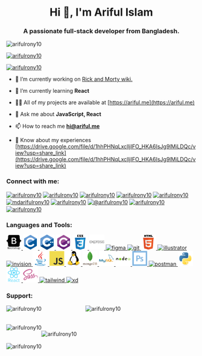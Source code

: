 <h1 align="center">Hi 👋, I'm Ariful Islam</h1>
<h3 align="center">A passionate full-stack developer from Bangladesh.</h3>

<p align="left"> <img src="https://komarev.com/ghpvc/?username=arifulrony10&label=Profile%20views&color=0e75b6&style=flat" alt="arifulrony10" /> </p>

<p align="left"> <a href="https://github.com/ryo-ma/github-profile-trophy"><img src="https://github-profile-trophy.vercel.app/?username=arifulrony10" alt="arifulrony10" /></a> </p>

<p align="left"> <a href="https://twitter.com/arifulrony10" target="blank"><img src="https://img.shields.io/twitter/follow/arifulrony10?logo=twitter&style=for-the-badge" alt="arifulrony10" /></a> </p>

- 🔭 I’m currently working on [Rick and Morty wiki.](https://github.com/arifulrony10/rick-and-morty-wiki)

- 🌱 I’m currently learning **React**

- 👨‍💻 All of my projects are available at [https://ariful.me](https://ariful.me)

- 💬 Ask me about **JavaScript, React**

- 📫 How to reach me **hi@ariful.me**

- 📄 Know about my experiences [https://drive.google.com/file/d/1hhPHNqLxclljIFO_HKA6IsJg9lMiLDQc/view?usp=share_link](https://drive.google.com/file/d/1hhPHNqLxclljIFO_HKA6IsJg9lMiLDQc/view?usp=share_link)

<h3 align="left">Connect with me:</h3>
<p align="left">
<a href="https://codepen.io/arifulrony10" target="blank"><img align="center" src="https://raw.githubusercontent.com/rahuldkjain/github-profile-readme-generator/master/src/images/icons/Social/codepen.svg" alt="arifulrony10" height="30" width="40" /></a>
<a href="https://dev.to/arifulrony10" target="blank"><img align="center" src="https://raw.githubusercontent.com/rahuldkjain/github-profile-readme-generator/master/src/images/icons/Social/devto.svg" alt="arifulrony10" height="30" width="40" /></a>
<a href="https://twitter.com/arifulrony10" target="blank"><img align="center" src="https://raw.githubusercontent.com/rahuldkjain/github-profile-readme-generator/master/src/images/icons/Social/twitter.svg" alt="arifulrony10" height="30" width="40" /></a>
<a href="https://linkedin.com/in/arifulrony10" target="blank"><img align="center" src="https://raw.githubusercontent.com/rahuldkjain/github-profile-readme-generator/master/src/images/icons/Social/linked-in-alt.svg" alt="arifulrony10" height="30" width="40" /></a>
<a href="https://codesandbox.com/arifulrony10" target="blank"><img align="center" src="https://raw.githubusercontent.com/rahuldkjain/github-profile-readme-generator/master/src/images/icons/Social/codesandbox.svg" alt="arifulrony10" height="30" width="40" /></a>
<a href="https://fb.com/mdarifulrony10" target="blank"><img align="center" src="https://raw.githubusercontent.com/rahuldkjain/github-profile-readme-generator/master/src/images/icons/Social/facebook.svg" alt="mdarifulrony10" height="30" width="40" /></a>
<a href="https://instagram.com/arifulrony10" target="blank"><img align="center" src="https://raw.githubusercontent.com/rahuldkjain/github-profile-readme-generator/master/src/images/icons/Social/instagram.svg" alt="arifulrony10" height="30" width="40" /></a>
<a href="https://medium.com/@arifulrony10" target="blank"><img align="center" src="https://raw.githubusercontent.com/rahuldkjain/github-profile-readme-generator/master/src/images/icons/Social/medium.svg" alt="@arifulrony10" height="30" width="40" /></a>
<a href="https://www.hackerrank.com/arifulrony10" target="blank"><img align="center" src="https://raw.githubusercontent.com/rahuldkjain/github-profile-readme-generator/master/src/images/icons/Social/hackerrank.svg" alt="arifulrony10" height="30" width="40" /></a>
<a href="https://www.leetcode.com/arifulrony10" target="blank"><img align="center" src="https://raw.githubusercontent.com/rahuldkjain/github-profile-readme-generator/master/src/images/icons/Social/leet-code.svg" alt="arifulrony10" height="30" width="40" /></a>
</p>

<h3 align="left">Languages and Tools:</h3>
<p align="left"> <a href="https://getbootstrap.com" target="_blank" rel="noreferrer"> <img src="https://raw.githubusercontent.com/devicons/devicon/master/icons/bootstrap/bootstrap-plain-wordmark.svg" alt="bootstrap" width="40" height="40"/> </a> <a href="https://www.cprogramming.com/" target="_blank" rel="noreferrer"> <img src="https://raw.githubusercontent.com/devicons/devicon/master/icons/c/c-original.svg" alt="c" width="40" height="40"/> </a> <a href="https://www.w3schools.com/cpp/" target="_blank" rel="noreferrer"> <img src="https://raw.githubusercontent.com/devicons/devicon/master/icons/cplusplus/cplusplus-original.svg" alt="cplusplus" width="40" height="40"/> </a> <a href="https://www.w3schools.com/cs/" target="_blank" rel="noreferrer"> <img src="https://raw.githubusercontent.com/devicons/devicon/master/icons/csharp/csharp-original.svg" alt="csharp" width="40" height="40"/> </a> <a href="https://www.w3schools.com/css/" target="_blank" rel="noreferrer"> <img src="https://raw.githubusercontent.com/devicons/devicon/master/icons/css3/css3-original-wordmark.svg" alt="css3" width="40" height="40"/> </a> <a href="https://expressjs.com" target="_blank" rel="noreferrer"> <img src="https://raw.githubusercontent.com/devicons/devicon/master/icons/express/express-original-wordmark.svg" alt="express" width="40" height="40"/> </a> <a href="https://www.figma.com/" target="_blank" rel="noreferrer"> <img src="https://www.vectorlogo.zone/logos/figma/figma-icon.svg" alt="figma" width="40" height="40"/> </a> <a href="https://git-scm.com/" target="_blank" rel="noreferrer"> <img src="https://www.vectorlogo.zone/logos/git-scm/git-scm-icon.svg" alt="git" width="40" height="40"/> </a> <a href="https://www.w3.org/html/" target="_blank" rel="noreferrer"> <img src="https://raw.githubusercontent.com/devicons/devicon/master/icons/html5/html5-original-wordmark.svg" alt="html5" width="40" height="40"/> </a> <a href="https://www.adobe.com/in/products/illustrator.html" target="_blank" rel="noreferrer"> <img src="https://www.vectorlogo.zone/logos/adobe_illustrator/adobe_illustrator-icon.svg" alt="illustrator" width="40" height="40"/> </a> <a href="https://www.invisionapp.com/" target="_blank" rel="noreferrer"> <img src="https://www.vectorlogo.zone/logos/invisionapp/invisionapp-icon.svg" alt="invision" width="40" height="40"/> </a> <a href="https://www.java.com" target="_blank" rel="noreferrer"> <img src="https://raw.githubusercontent.com/devicons/devicon/master/icons/java/java-original.svg" alt="java" width="40" height="40"/> </a> <a href="https://developer.mozilla.org/en-US/docs/Web/JavaScript" target="_blank" rel="noreferrer"> <img src="https://raw.githubusercontent.com/devicons/devicon/master/icons/javascript/javascript-original.svg" alt="javascript" width="40" height="40"/> </a> <a href="https://www.linux.org/" target="_blank" rel="noreferrer"> <img src="https://raw.githubusercontent.com/devicons/devicon/master/icons/linux/linux-original.svg" alt="linux" width="40" height="40"/> </a> <a href="https://www.mongodb.com/" target="_blank" rel="noreferrer"> <img src="https://raw.githubusercontent.com/devicons/devicon/master/icons/mongodb/mongodb-original-wordmark.svg" alt="mongodb" width="40" height="40"/> </a> <a href="https://www.mysql.com/" target="_blank" rel="noreferrer"> <img src="https://raw.githubusercontent.com/devicons/devicon/master/icons/mysql/mysql-original-wordmark.svg" alt="mysql" width="40" height="40"/> </a> <a href="https://nodejs.org" target="_blank" rel="noreferrer"> <img src="https://raw.githubusercontent.com/devicons/devicon/master/icons/nodejs/nodejs-original-wordmark.svg" alt="nodejs" width="40" height="40"/> </a> <a href="https://www.photoshop.com/en" target="_blank" rel="noreferrer"> <img src="https://raw.githubusercontent.com/devicons/devicon/master/icons/photoshop/photoshop-line.svg" alt="photoshop" width="40" height="40"/> </a> <a href="https://postman.com" target="_blank" rel="noreferrer"> <img src="https://www.vectorlogo.zone/logos/getpostman/getpostman-icon.svg" alt="postman" width="40" height="40"/> </a> <a href="https://www.python.org" target="_blank" rel="noreferrer"> <img src="https://raw.githubusercontent.com/devicons/devicon/master/icons/python/python-original.svg" alt="python" width="40" height="40"/> </a> <a href="https://reactjs.org/" target="_blank" rel="noreferrer"> <img src="https://raw.githubusercontent.com/devicons/devicon/master/icons/react/react-original-wordmark.svg" alt="react" width="40" height="40"/> </a> <a href="https://sass-lang.com" target="_blank" rel="noreferrer"> <img src="https://raw.githubusercontent.com/devicons/devicon/master/icons/sass/sass-original.svg" alt="sass" width="40" height="40"/> </a> <a href="https://tailwindcss.com/" target="_blank" rel="noreferrer"> <img src="https://www.vectorlogo.zone/logos/tailwindcss/tailwindcss-icon.svg" alt="tailwind" width="40" height="40"/> </a> <a href="https://www.adobe.com/products/xd.html" target="_blank" rel="noreferrer"> <img src="https://cdn.worldvectorlogo.com/logos/adobe-xd.svg" alt="xd" width="40" height="40"/> </a> </p>

<h3 align="left">Support:</h3>
<p><a href="https://www.buymeacoffee.com/arifulrony10"> <img align="left" src="https://cdn.buymeacoffee.com/buttons/v2/default-yellow.png" height="50" width="210" alt="arifulrony10" /></a><a href="https://ko-fi.com/arifulrony10"> <img align="left" src="https://cdn.ko-fi.com/cdn/kofi3.png?v=3" height="50" width="210" alt="arifulrony10" /></a></p><br><br>

<p><img align="left" src="https://github-readme-stats.vercel.app/api/top-langs?username=arifulrony10&show_icons=true&locale=en&layout=compact" alt="arifulrony10" /></p>

<p>&nbsp;<img align="center" src="https://github-readme-stats.vercel.app/api?username=arifulrony10&show_icons=true&locale=en" alt="arifulrony10" /></p>

<p><img align="center" src="https://github-readme-streak-stats.herokuapp.com/?user=arifulrony10&" alt="arifulrony10" /></p>
